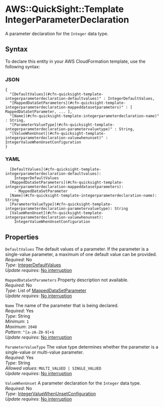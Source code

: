 # AWS::QuickSight::Template IntegerParameterDeclaration<a name="aws-properties-quicksight-template-integerparameterdeclaration"></a>

A parameter declaration for the `Integer` data type\.

## Syntax<a name="aws-properties-quicksight-template-integerparameterdeclaration-syntax"></a>

To declare this entity in your AWS CloudFormation template, use the following syntax:

### JSON<a name="aws-properties-quicksight-template-integerparameterdeclaration-syntax.json"></a>

```
{
  "[DefaultValues](#cfn-quicksight-template-integerparameterdeclaration-defaultvalues)" : IntegerDefaultValues,
  "[MappedDataSetParameters](#cfn-quicksight-template-integerparameterdeclaration-mappeddatasetparameters)" : [ MappedDataSetParameter, ... ],
  "[Name](#cfn-quicksight-template-integerparameterdeclaration-name)" : String,
  "[ParameterValueType](#cfn-quicksight-template-integerparameterdeclaration-parametervaluetype)" : String,
  "[ValueWhenUnset](#cfn-quicksight-template-integerparameterdeclaration-valuewhenunset)" : IntegerValueWhenUnsetConfiguration
}
```

### YAML<a name="aws-properties-quicksight-template-integerparameterdeclaration-syntax.yaml"></a>

```
  [DefaultValues](#cfn-quicksight-template-integerparameterdeclaration-defaultvalues): 
    IntegerDefaultValues
  [MappedDataSetParameters](#cfn-quicksight-template-integerparameterdeclaration-mappeddatasetparameters): 
    - MappedDataSetParameter
  [Name](#cfn-quicksight-template-integerparameterdeclaration-name): String
  [ParameterValueType](#cfn-quicksight-template-integerparameterdeclaration-parametervaluetype): String
  [ValueWhenUnset](#cfn-quicksight-template-integerparameterdeclaration-valuewhenunset): 
    IntegerValueWhenUnsetConfiguration
```

## Properties<a name="aws-properties-quicksight-template-integerparameterdeclaration-properties"></a>

`DefaultValues`  <a name="cfn-quicksight-template-integerparameterdeclaration-defaultvalues"></a>
The default values of a parameter\. If the parameter is a single\-value parameter, a maximum of one default value can be provided\.  
*Required*: No  
*Type*: [IntegerDefaultValues](aws-properties-quicksight-template-integerdefaultvalues.md)  
*Update requires*: [No interruption](https://docs.aws.amazon.com/AWSCloudFormation/latest/UserGuide/using-cfn-updating-stacks-update-behaviors.html#update-no-interrupt)

`MappedDataSetParameters`  <a name="cfn-quicksight-template-integerparameterdeclaration-mappeddatasetparameters"></a>
Property description not available\.  
*Required*: No  
*Type*: List of [MappedDataSetParameter](aws-properties-quicksight-template-mappeddatasetparameter.md)  
*Update requires*: [No interruption](https://docs.aws.amazon.com/AWSCloudFormation/latest/UserGuide/using-cfn-updating-stacks-update-behaviors.html#update-no-interrupt)

`Name`  <a name="cfn-quicksight-template-integerparameterdeclaration-name"></a>
The name of the parameter that is being declared\.  
*Required*: Yes  
*Type*: String  
*Minimum*: `1`  
*Maximum*: `2048`  
*Pattern*: `^[a-zA-Z0-9]+$`  
*Update requires*: [No interruption](https://docs.aws.amazon.com/AWSCloudFormation/latest/UserGuide/using-cfn-updating-stacks-update-behaviors.html#update-no-interrupt)

`ParameterValueType`  <a name="cfn-quicksight-template-integerparameterdeclaration-parametervaluetype"></a>
The value type determines whether the parameter is a single\-value or multi\-value parameter\.  
*Required*: Yes  
*Type*: String  
*Allowed values*: `MULTI_VALUED | SINGLE_VALUED`  
*Update requires*: [No interruption](https://docs.aws.amazon.com/AWSCloudFormation/latest/UserGuide/using-cfn-updating-stacks-update-behaviors.html#update-no-interrupt)

`ValueWhenUnset`  <a name="cfn-quicksight-template-integerparameterdeclaration-valuewhenunset"></a>
A parameter declaration for the `Integer` data type\.  
*Required*: No  
*Type*: [IntegerValueWhenUnsetConfiguration](aws-properties-quicksight-template-integervaluewhenunsetconfiguration.md)  
*Update requires*: [No interruption](https://docs.aws.amazon.com/AWSCloudFormation/latest/UserGuide/using-cfn-updating-stacks-update-behaviors.html#update-no-interrupt)